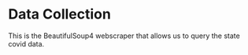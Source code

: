 # Data Collection
This is the BeautifulSoup4 webscraper that allows us to query the state covid data.
